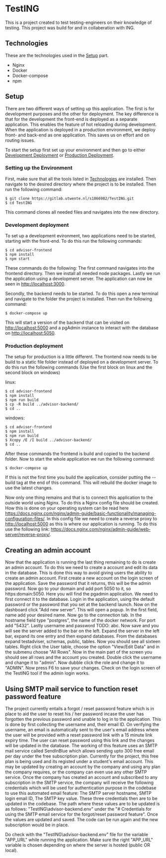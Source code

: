 # TestING

This is a project created to test testing-engineers on their knowledge of testing. This project was build for and in collaberation with ING.

## Technologies

These are the technologies used in the [Setup](#setup) part.

- Nginx
- Docker
- Docker-compose
- npm

## Setup

There are two different ways of setting up this application. The first is for development purposes and the other for deployment. The key difference is that for the development the front-end is deployed as a separate application. This enables the feature of hot reloading during development. When the application is deployed in a production environment, we deploy front- and back-end as one application. This saves us on effort and on routing issues.

To start the setup first set up your environment and then go to either [Development Deployment](#development-deployment) or [Production Deployment](#production-deployment).

### Setting up the Environment

First, make sure that all the tools listed in [Technologies](#technologies) are installed. Then navigate to the desired directory where the project is to be installed. Then run the following command:

```
$ git clone https://gitlab.utwente.nl/s1866982/TestING.git
$ cd TestING
```

This command clones all needed files and navigates into the new directory.

### Development deployment

To set up a development evironment, two applications need to be started, starting with the front-end. To do this run the following commands:

```
$ cd advisor-frontend
$ npm install
$ npm start
```

These commands do the following: The first command navigates into the frontend directory. Then we install all needed node packages. Lastly we run the application using a development server. The application can now be seen in [http://localhost:3000](http://localhost:3000).

Secondly, the backend needs to be started. To do this open a new terminal and navigate to the folder the project is installed. Then run the following command:

```
$ docker-compose up
```

This will start a version of the backend that can be visited on [http://localhost:5000](http://localhost:5000) and a pgAdmin instance to interact with the database on [http://localhost:5050](http://localhost:5050).

### Production deployment

The setup for production is a little different. The frontend now needs to be build to a static file folder instead of deployed on a development server. To do this run the following commands (Use the first block on linux and the second block on windows)

linux:

```
$ cd advisor-frontend
$ npm install
$ npm run build
$ cp -R build ../advisor-backend/
$ cd ..
```

windows:

```
$ cd advisor-frontend
$ npm install
$ npm run build
$ Xcopy /E /I build ../advisor-backend/
$ cd ..
```

After these commands the frontend is build and copied to the backend folder. Now to start the whole application we run the following command:

```
$ docker-compose up
```

If this is not the first time you build the application, consider putting the --build tag at the end of this command. This will rebuild the docker image to use the latest changes.

Now only one thing remains and that is to connect this application to the outside world using Nginx. To do this a Nginx config file should be created. How this is done on your operating system can be read here https://docs.nginx.com/nginx/admin-guide/basic-functionality/managing-configuration-files/. In this config file we need to create a reverse proxy to [http://localhost:5000](http://localhost:5000) as this is where our application is running. To do this use the following link: https://docs.nginx.com/nginx/admin-guide/web-server/reverse-proxy/.

## Creating an admin account

Now that the application is running the last thing remaining to do is create an admin account. To do this we need to create a account and edit its data in the database. This is done this way to avoid giving users the ability to create an admin account.
First create a new account on the login screen of the application. Save the password that it returns, this will be the admin password.
Now go to your domain and add port 5050 to it, so https:domain:5050. Here you will find the pgadmin application. We need to first connect it to the database. Login in the application, using the default password or the password that you set at the backend launch. Now on the dashboard click "Add new server". This will open a popup. In the first field, name add your desired name. Now go to the connection tab. In the hostname field type "postgres", the name of the docker network. For port add "5432". Lastly username and password TODO: abc. Now save and you will see the server added to the bar on the left.
Expand the server in the left bar, expand its one entry and then expand databases. From the databases expand testadviser, schemas, public, tables. Now you should see all sixteen tables. Right click the User table, choose the option "View/Edit Data" and in the submenu choose "All Rows". Now in the main part of the screen you should see all rows and the account you created. Double click the username and change it to "admin". Now dubble click the role and change it to "ADMIN". Now press F6 to save your changes. Check on the login screen of the TestING tool if the admin login works.

## Using SMTP mail service to function reset password feature

The project currently entails a forgot / reset password feature which is in place to aid the user to reset his / her password incase the user has forgotten the previous password and unable to log in to the application. This is done by first collecting the username and, their email ID. On verifying the username, an email is automatically sent to the user's email address where the user will be provided with a reset password link with a 15 minute link expiry time. The user can reset password using this link and the changes will be updated in the database.
The working of this feature uses an SMTP mail service called SendInBlue which allows sending upto 300 free email per day under the free subscription plan. Currently for the project, this free plan is being used and its registed under a student's email account. This may be updated by creating an account by the company and using any plan the company requires, or the company can even use any other SMTP service.
Once the company has created an account and subscribed to any subscription in the SMTP service, the company will receive the following credentials which will be used for authentication purpose in the codebase to use this automated email feature: The SMTP server hostname, SMTP login email ID, The SMTP key value.
These three credentials then are to be updated in the codebase. The path where these values are to be updated is as follows: "TestING\advisor-backend\.env" under the "# Credentials for using the SMTP email service for the forgot/reset password feature". Once the values are updated and saved. The code can be run again and the new subscription would be in place.

Do check with the "TestING\advisor-backend\.env" file for the variable "APP_URL" while running the application. Make sure the right "APP_URL" variable is chosen depending on where the server is hosted (public OR local).
